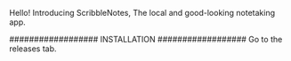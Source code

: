Hello! Introducing ScribbleNotes, The local and good-looking notetaking app.

##################
INSTALLATION
##################
Go to the releases tab.
